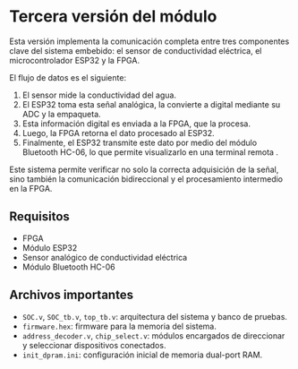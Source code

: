 # Tercera versión del módulo

Esta versión implementa la comunicación completa entre tres componentes clave del sistema embebido: el sensor de conductividad eléctrica, el microcontrolador ESP32 y la FPGA. 

El flujo de datos es el siguiente:
1. El sensor mide la conductividad del agua.
2. El ESP32 toma esta señal analógica, la convierte a digital mediante su ADC y la empaqueta.
3. Esta información digital es enviada a la FPGA, que la procesa.
4. Luego, la FPGA retorna el dato procesado al ESP32.
5. Finalmente, el ESP32 transmite este dato por medio del módulo Bluetooth HC-06, lo que permite visualizarlo en una terminal remota .

Este sistema permite verificar no solo la correcta adquisición de la señal, sino también la comunicación bidireccional y el procesamiento intermedio en la FPGA.

## Requisitos
- FPGA 
- Módulo ESP32
- Sensor analógico de conductividad eléctrica 
- Módulo Bluetooth HC-06

## Archivos importantes
- `SOC.v`, `SOC_tb.v`, `top_tb.v`: arquitectura del sistema y banco de pruebas.
- `firmware.hex`: firmware para la memoria del sistema.
- `address_decoder.v`, `chip_select.v`: módulos encargados de direccionar y seleccionar dispositivos conectados.
- `init_dpram.ini`: configuración inicial de memoria dual-port RAM.


